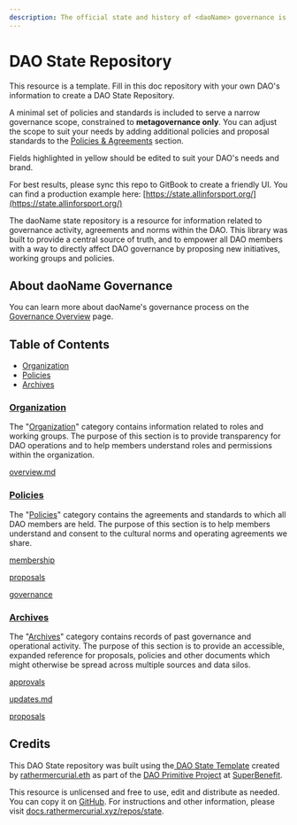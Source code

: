 ```yaml
---
description: The official state and history of <daoName> governance is recorded here.
---
```


# DAO State Repository

This resource is a template. Fill in this doc repository with your own DAO's information to create a DAO State Repository.

A minimal set of policies and standards is included to serve a narrow governance scope, constrained to **metagovernance only**. You can adjust the scope to suit your needs by adding additional policies and proposal standards to the [Policies & Agreements](/policies/) section.

Fields highlighted in yellow should be edited to suit your DAO's needs and brand.

For best results, please sync this repo to GitBook to create a friendly UI. You can find a production example here: [https://state.allinforsport.org/](https://state.allinforsport.org/)

The daoName state repository is a resource for information related to governance activity, agreements and norms within the DAO. This library was built to provide a central source of truth, and to empower all DAO members with a way to directly affect DAO governance by proposing new initiatives, working groups and policies.

## About daoName Governance

<!-- Briefly describe your DAO's governance here. -->

You can learn more about daoName's governance process on the [Governance Overview](dao/overview.md) page.

## Table of Contents

* [Organization](./#organization)
* [Policies](./#policies)
* [Archives](./#archives)

### [Organization](/dao/)

The "[Organization](/dao/)" category contains information related to roles and working groups. The purpose of this section is to provide transparency for DAO operations and to help members understand roles and permissions within the organization.

[overview.md](dao/overview.md)

### [Policies](/policies/)

The "[Policies](/policies/)" category contains the agreements and standards to which all DAO members are held. The purpose of this section is to help members understand and consent to the cultural norms and operating agreements we share.

[membership](policies/membership/)

[proposals](policies/proposals/)

[governance](policies/governance/)

### [Archives](/archive/)

The "[Archives](broken-reference)" category contains records of past governance and operational activity. The purpose of this section is to provide an accessible, expanded reference for proposals, policies and other documents which might otherwise be spread across multiple sources and data silos.

[approvals](archive/approvals/)

[updates.md](archive/updates.md)

[proposals](archive/proposals/)

## Credits

This DAO State repository was built using the[ DAO State Template](https://github.com/rathermercurial/state-template) created by [rathermercurial.eth](https://rathermercurial.eth.xyz/) as part of the [DAO Primitive Project](https://superbenefit.org/dao-primitive-project) at [SuperBenefit](https://superbenefit.org/).

This resource is unlicensed and free to use, edit and distribute as needed. You can copy it on [GitHub](https://github.com/rathermercurial/state-template). For instructions and other information, please visit [docs.rathermercurial.xyz/repos/state](https://docs.rathermercurial.xyz/repos/state).
